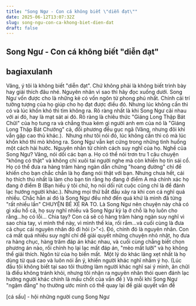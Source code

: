 ```yaml
---
title: "Song Ngư - Con cá không biết \"diễn đạt\""
date: 2025-06-12T13:07:32Z
slug: song-ngu-con-ca-khong-biet-dien-dat
draft: false
---
```


## Song Ngư - Con cá không biết "diễn đạt"

## bagiaxulanh

Vâng, ý tôi là không biết "diễn đạt". Chứ không phải là không biết trình bày hay giải thích đâu nhé. Nguyên nhân vì sao thì hãy đọc xuống dưới.​ 
Song Ngư vốn được cho là những kẻ có vốn ngôn từ phong phú nhất. Chính cái trí tưởng tượng của họ giúp cho họ đạt được điều đó. Nhưng lúc không cần thì có và lúc khốn khó thì tìm không ra. Rõ ràng nhất là khi Song ​Ngư cãi nhau với ai đó, hay là mạt sát ai đó. Rõ ràng là chiêu thức "Giáng Long Thập Bát Chữi" của họ tung ra và chẳng thua kém gì người anh em của nó là "Giáng Long Thập Bát Chưởng" cả, đối phương đều gục ngã (Vâng, nhưng đôi khi vẫn gặp cao thủ khác.). ​ ​Nhưng như tôi nói đó, lúc không cần thì có mà lúc khốn khó thì mò không ra. Song Ngư vẫn kẹt cứng trong những tình huống một cách hài hước. Nguyên nhân từ chính cách suy nghĩ của họ. Nghề của Song Ngư? Vâng, nói dối các bạn ạ. Họ có thể nói trơn tru 1 câu chuyện "không có thật" và không chỉ xuôi tai người nghe mà còn khiến họ tin sái cổ. Họ có thể đưa ra hàng trăm hàng ngàn dẫn chứng "hoang đường" chỉ để khiến cho bạn chắc chắn là họ đang nói thật với bạn. Nhưng chưa hết, cái họ thích thú nhất là làm cho bạn tin rằng họ đang ở điểm A mà chính xác họ đang ở điểm B (Bạn hiểu ý tôi chứ, họ nói dối rút cuộc cũng chỉ là để đánh lạc hướng người khác.).​ 
 ​Nhưng mọi thứ bắt đầu xảy ra khi con cá nghĩ quá nhiều. Chắc hẳn ai đó là Song Ngư đều nhớ đến quá khứ là mình đã từng "rất nhiều lần" CHUYỆN BÉ XÉ RA TO. Là Song Ngư nên chuyện này chả có gì xấu hổ cả, họ suy nghĩ nhiều và Song Ngư kỳ lạ ở chỗ là họ luôn cho rằng...họ có lỗi... Chia tay? Con cá sẽ có hàng trăm hàng ngàn suy nghĩ vì sao chia tay, vì mình thế này, vì mình thế kia, rối rắm...và cuối cùng là đưa cả chục cái nguyên nhân đó đi hỏi (>"<). Đó, chính đó là nguyên nhân. Con cá mất quá nhiều suy nghĩ chỉ để giải quyết những chuyện nhỏ nhặt, họ đưa ra hàng chục, hàng trăm đáp án khác nhau, và cuối cùng chẳng biết chọn phương án nào, rồi chính họ lại lạc mất đáp án, "mèo mất lưỡi" và họ không thể giải thích. Ngôn từ của họ biến mất. ​ 
 ​Một lý do khác lãng xẹt nhất là họ dùng từ quá cao và luôn nói ẩn ý, khiến người khác nghĩ nhầm ý họ. (Lúc đầu tôi không biết tại sao tôi thường làm người khác nghĩ sai ý mình, ăn chữi là điều không tránh khỏi, nhưng tôi nhận ra nguyên nhân thói quen đánh lạc hướng người khác chính là mấu chốt của vấn đề )​ 
 ​Và mỗi khi Song Ngư "ngậm đắng" họ thường ước mình có thể quay lại để giải quyết vấn đề ​ 
 
[cá sấu] - hội những người cung Song Ngư​